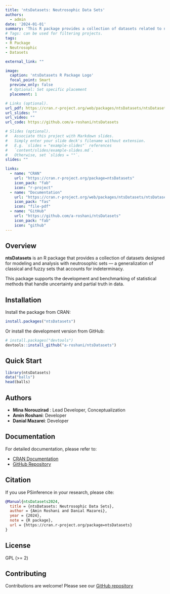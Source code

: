 ```yaml
---
title: 'ntsDatasets: Neutrosophic Data Sets'
authors:
  - admin
date: '2024-01-01'
summary: 'This R package provides a collection of datasets related to neutrosophic sets for statistical modeling and analysis.'
# Tags: can be used for filtering projects.
tags:
- R Package
- Neutrosophic
- Datasets

external_link: ""

image:
  caption: 'ntsDatasets R Package Logo'
  focal_point: Smart
  preview_only: false
  # Optional: Set specific placement
  placement: 1

# Links (optional).
url_pdf: https://cran.r-project.org/web/packages/ntsDatasets/ntsDatasets.pdf
url_slides: ""
url_video: ""
url_code: https://github.com/a-roshani/ntsDatasets

# Slides (optional).
#   Associate this project with Markdown slides.
#   Simply enter your slide deck's filename without extension.
#   E.g. `slides = "example-slides"` references 
#   `content/slides/example-slides.md`.
#   Otherwise, set `slides = ""`.
slides: ""

links:
  - name: "CRAN"
    url: "https://cran.r-project.org/package=ntsDatasets"
    icon_pack: "fab"
    icon: "r-project"
  - name: "Documentation"
    url: "https://cran.r-project.org/web/packages/ntsDatasets/ntsDatasets.pdf"
    icon_pack: "fas"
    icon: "file-pdf"
  - name: "GitHub"
    url: "https://github.com/a-roshani/ntsDatasets"
    icon_pack: "fab"
    icon: "github"
---
```


## Overview

**ntsDatasets** is an R package that provides a collection of datasets designed for modeling and analysis with neutrosophic sets — a generalization of classical and fuzzy sets that accounts for indeterminacy.

This package supports the development and benchmarking of statistical methods that handle uncertainty and partial truth in data.


## Installation

Install the package from CRAN:

```r
install.packages("ntsDatasets")
```

Or install the development version from GitHub:

```r
# install.packages("devtools")
devtools::install_github("a-roshani/ntsDatasets")
```

## Quick Start

```r
library(ntsDatasets)
data("balls")
head(balls)
```

## Authors

- **Mina Norouzirad** : Lead Developer, Conceptualization
- **Amin Roshani**: Developer
- **Danial Mazarei**: Developer

## Documentation

For detailed documentation, please refer to:
- [CRAN Documentation](https://cran.r-project.org/web/packages/ntsDatasets/ntsDatasets.pdf)
- [GitHub Repository](https://github.com/a-roshani/ntsDatasets)

## Citation

If you use PSinference in your research, please cite:

```bibtex
@Manual{ntsDatasets2024,
  title = {ntsDatasets: Neutrosophic Data Sets},
  author = {Amin Roshani and Danial Mazarei},
  year = {2024},
  note = {R package},
  url = {https://cran.r-project.org/package=ntsDatasets}
}
```

## License

GPL (>= 2)

## Contributing

Contributions are welcome! Please see our [GitHub repository](https://github.com/a-roshani/ntsDatasets/issues)
